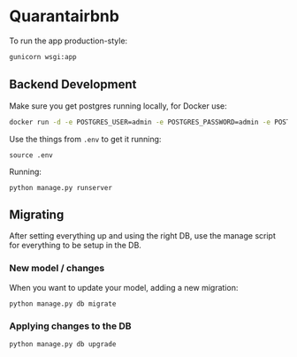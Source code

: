 # Quarantairbnb

To run the app production-style:

```bash
gunicorn wsgi:app
```


## Backend Development

Make sure you get postgres running locally, for Docker use:

```bash
docker run -d -e POSTGRES_USER=admin -e POSTGRES_PASSWORD=admin -e POSTGRES_DB=quarant --name quarant -p 5432:5432 postgres:11-alpine
```

Use the things from `.env` to get it running:

```
source .env
```

Running:

```
python manage.py runserver
```


## Migrating

After setting everything up and using the right DB, use the manage script for 
everything to be setup in the DB.

### New model / changes
When you want to update your model, adding a new migration:

```
python manage.py db migrate
```

### Applying changes to the DB

```
python manage.py db upgrade
```